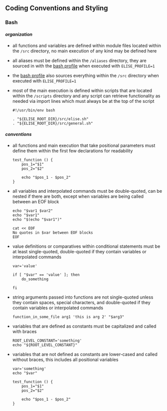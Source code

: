 ## Coding Conventions and Styling

### Bash

#### _organization_
- all functions and variables are defined within module files located within the `/src` directory, no main execution of any kind may be defined here

- all aliases must be defined within the `/aliases` directory, they are sourced in with the [bash profile](https://github.com/jaustinford/elise/blob/main/.bash_profile#L50) when executed with `ELISE_PROFILE=1`

- the [bash profile](https://github.com/jaustinford/elise/blob/main/.bash_profile#L8) also sources everything within the `/src` directory when executed with `ELISE_PROFILE=1`

- most of the main execution is defined within scripts that are located within the `/scripts` directory and any script can retrieve functionality as needed via import lines which must always be at the top of the script
    ```
    #!/usr/bin/env bash

    . "${ELISE_ROOT_DIR}/src/elise.sh"
    . "${ELISE_ROOT_DIR}/src/general.sh"
    ```

#### _conventions_

- all functions and main execution that take positional parameters must define them within the first few declarations for readability
    ```
    test_function () {
        pos_1="$1"
        pos_2="$2"

        echo "$pos_1 - $pos_2"
    }
    ```

- all variables and interpolated commands must be double-quoted, can be nested if there are both, except when variables are being called between an EOF block
    ```
    echo "$var1 $var2"
    echo "$var1"
    echo "$(echo "$var1")"
    ```

    ```
    cat << EOF
    No quotes in $var between EOF blocks
    EOF
    ```

- value definitions or comparatives within conditional statements must be at least single-quoted, double-quoted if they contain variables or interpolated commands
    ```
    var='value'
    ```

    ```
    if [ "$var" == 'value' ]; then
        do_something

    fi
    ```

- string arguments passed into functions are not single-quoted unless they contain spaces, special characters, and double-quoted if they contain variables or interpolated commands
    ```
    function_in_some_file arg1 'this is arg 2' "$arg3"
    ```

- variables that are defined as constants must be capitalized and called with braces
    ```
    ROOT_LEVEL_CONSTANT='something'
    echo "${ROOT_LEVEL_CONSTANT}"
    ```

- variables that are not defined as constants are lower-cased and called without braces, this includes all positional variables
    ```
    var='something'
    echo "$var"
    ```

    ```
    test_function () {
        pos_1="$1"
        pos_2="$2"

        echo "$pos_1 - $pos_2"
    }
    ```
